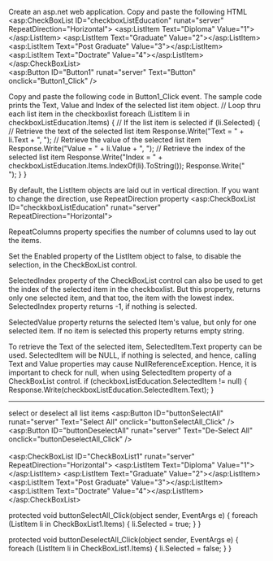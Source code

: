 Create an asp.net web application. Copy and paste the following HTML
<asp:CheckBoxList ID="checkboxListEducation" runat="server" 
            RepeatDirection="Horizontal">
    <asp:ListItem Text="Diploma" Value="1"></asp:ListItem>
    <asp:ListItem Text="Graduate" Value="2"></asp:ListItem>
    <asp:ListItem Text="Post Graduate" Value="3"></asp:ListItem>
    <asp:ListItem Text="Doctrate" Value="4"></asp:ListItem>
</asp:CheckBoxList>
<br />
<asp:Button ID="Button1" runat="server" Text="Button" onclick="Button1_Click" /> 



Copy and paste the following code in Button1_Click event. The sample code prints the Text, Value and Index of the selected list item object.
// Loop thru each list item in the checkboxlist
foreach (ListItem li in checkboxListEducation.Items)
{
    // If the list item is selected
    if (li.Selected)
    {
        // Retrieve the text of the selected list item
        Response.Write("Text = " + li.Text + ", ");
        // Retrieve the value of the selected list item
        Response.Write("Value = " + li.Value + ", ");
        // Retrieve the index of the selected list item
        Response.Write("Index = " + checkboxListEducation.Items.IndexOf(li).ToString());
        Response.Write("<br/>");
    }
} 



By default, the ListItem objects are laid out in vertical direction. If you want to change the direction, use RepeatDirection property
<asp:CheckBoxList ID="checkkboxListEducation" runat="server" RepeatDirection="Horizontal">

RepeatColumns property specifies the number of columns used to lay out the items.

Set the Enabled property of the ListItem object to false, to disable the selection, in the CheckBoxList control.

SelectedIndex property of the CheckBoxList control can also be used to get the index of the selected item in the checkboxlist. 
But this property, returns only one selected item, and that too, the item with the lowest index. SelectedIndex property returns -1, if nothing is selected.

SelectedValue property returns the selected Item's value, but only for one selected item. If no item is selected this property returns empty string.

To retrieve the Text of the selected item, SelectedItem.Text property can be used.
 SelectedItem will be NULL, if nothing is selected, and hence, calling Text and Value properties may cause NullReferenceException. 
Hence, it is important to check for null, when using SelectedItem property of a CheckBoxList control.
if (checkboxListEducation.SelectedItem != null)
{
    Response.Write(checkboxListEducation.SelectedItem.Text);
} 

---------------------------------------------------
 select or deselect all list items
<asp:Button ID="buttonSelectAll" runat="server" Text="Select All" 
    onclick="buttonSelectAll_Click" /> 
&nbsp; 
<asp:Button ID="buttonDeselectAll" runat="server" Text="De-Select All" 
    onclick="buttonDeselectAll_Click" />
<br /><br />
<asp:CheckBoxList ID="CheckBoxList1" runat="server"
    RepeatDirection="Horizontal">
    <asp:ListItem Text="Diploma" Value="1"></asp:ListItem>
    <asp:ListItem Text="Graduate" Value="2"></asp:ListItem>
    <asp:ListItem Text="Post Graduate" Value="3"></asp:ListItem>
    <asp:ListItem Text="Doctrate" Value="4"></asp:ListItem>
</asp:CheckBoxList>

protected void buttonSelectAll_Click(object sender, EventArgs e)
{
    foreach (ListItem li in CheckBoxList1.Items)
    {
        li.Selected = true;
    }
}

protected void buttonDeselectAll_Click(object sender, EventArgs e)
{
    foreach (ListItem li in CheckBoxList1.Items)
    {
        li.Selected = false;
    }
} 